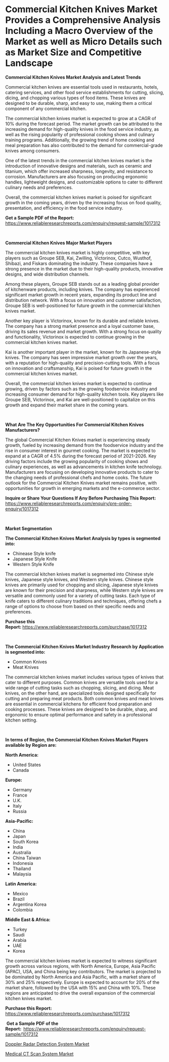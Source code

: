 <p><h1>Commercial Kitchen Knives Market Provides a Comprehensive Analysis Including a Macro Overview of the Market as well as Micro Details such as Market Size and Competitive Landscape</h1></p><p><strong>Commercial Kitchen Knives Market Analysis and Latest Trends</strong></p>
<p><p>Commercial kitchen knives are essential tools used in restaurants, hotels, catering services, and other food service establishments for cutting, slicing, dicing, and chopping various types of food items. These knives are designed to be durable, sharp, and easy to use, making them a critical component of any commercial kitchen.</p><p>The commercial kitchen knives market is expected to grow at a CAGR of 10% during the forecast period. The market growth can be attributed to the increasing demand for high-quality knives in the food service industry, as well as the rising popularity of professional cooking shows and culinary training programs. Additionally, the growing trend of home cooking and meal preparation has also contributed to the demand for commercial-grade knives among consumers.</p><p>One of the latest trends in the commercial kitchen knives market is the introduction of innovative designs and materials, such as ceramic and titanium, which offer increased sharpness, longevity, and resistance to corrosion. Manufacturers are also focusing on producing ergonomic handles, lightweight designs, and customizable options to cater to different culinary needs and preferences.</p><p>Overall, the commercial kitchen knives market is poised for significant growth in the coming years, driven by the increasing focus on food quality, presentation, and efficiency in the food service industry.</p></p>
<p><strong>Get a Sample PDF of the Report:&nbsp;</strong> <a href="https://www.reliableresearchreports.com/enquiry/request-sample/1017312">https://www.reliableresearchreports.com/enquiry/request-sample/1017312</a></p>
<p>&nbsp;</p>
<p><strong>Commercial Kitchen Knives Major Market Players</strong></p>
<p><p>The commercial kitchen knives market is highly competitive, with key players such as Groupe SEB, Kai, Zwilling, Victorinox, Cutco, Wusthof, Shibazi, and Fiskars dominating the industry. These companies have a strong presence in the market due to their high-quality products, innovative designs, and wide distribution channels.</p><p>Among these players, Groupe SEB stands out as a leading global provider of kitchenware products, including knives. The company has experienced significant market growth in recent years, expanding its product line and distribution network. With a focus on innovation and customer satisfaction, Groupe SEB is well-positioned for future growth in the commercial kitchen knives market.</p><p>Another key player is Victorinox, known for its durable and reliable knives. The company has a strong market presence and a loyal customer base, driving its sales revenue and market growth. With a strong focus on quality and functionality, Victorinox is expected to continue growing in the commercial kitchen knives market.</p><p>Kai is another important player in the market, known for its Japanese-style knives. The company has seen impressive market growth over the years, with a reputation for high-quality and precision-cutting tools. With a focus on innovation and craftsmanship, Kai is poised for future growth in the commercial kitchen knives market.</p><p>Overall, the commercial kitchen knives market is expected to continue growing, driven by factors such as the growing foodservice industry and increasing consumer demand for high-quality kitchen tools. Key players like Groupe SEB, Victorinox, and Kai are well-positioned to capitalize on this growth and expand their market share in the coming years.</p></p>
<p>&nbsp;</p>
<p><strong>What Are The Key Opportunities For Commercial Kitchen Knives Manufacturers?</strong></p>
<p><p>The global Commercial Kitchen Knives market is experiencing steady growth, fueled by increasing demand from the foodservice industry and the rise in consumer interest in gourmet cooking. The market is expected to expand at a CAGR of 4.5% during the forecast period of 2021-2026. Key driving factors include the growing popularity of cooking shows and culinary experiences, as well as advancements in kitchen knife technology. Manufacturers are focusing on developing innovative products to cater to the changing needs of professional chefs and home cooks. The future outlook for the Commercial Kitchen Knives market remains positive, with opportunities for growth in emerging markets and the e-commerce sector.</p></p>
<p><strong>Inquire or Share Your Questions If Any Before Purchasing This Report:</strong> <a href="https://www.reliableresearchreports.com/enquiry/pre-order-enquiry/1017312">https://www.reliableresearchreports.com/enquiry/pre-order-enquiry/1017312</a></p>
<p>&nbsp;</p>
<p><strong>Market Segmentation</strong></p>
<p><strong>The Commercial Kitchen Knives Market Analysis by types is segmented into:</strong></p>
<p><ul><li>Chinease Style knife</li><li>Japanese Style Knife</li><li>Western Style Knife</li></ul></p>
<p><p>The commercial kitchen knives market is segmented into Chinese style knives, Japanese style knives, and Western style knives. Chinese style knives are primarily used for chopping and slicing, Japanese style knives are known for their precision and sharpness, while Western style knives are versatile and commonly used for a variety of cutting tasks. Each type of knife caters to different culinary traditions and techniques, offering chefs a range of options to choose from based on their specific needs and preferences.</p></p>
<p><strong>Purchase this Report:&nbsp;</strong><a href="https://www.reliableresearchreports.com/purchase/1017312">https://www.reliableresearchreports.com/purchase/1017312</a></p>
<p>&nbsp;</p>
<p><strong>The Commercial Kitchen Knives Market Industry Research by Application is segmented into:</strong></p>
<p><ul><li>Common Knives</li><li>Meat Knives</li></ul></p>
<p><p>The commercial kitchen knives market includes various types of knives that cater to different purposes. Common knives are versatile tools used for a wide range of cutting tasks such as chopping, slicing, and dicing. Meat knives, on the other hand, are specialized tools designed specifically for cutting and preparing meat products. Both common knives and meat knives are essential in commercial kitchens for efficient food preparation and cooking processes. These knives are designed to be durable, sharp, and ergonomic to ensure optimal performance and safety in a professional kitchen setting.</p></p>
<p>&nbsp;</p>
<p><strong>In terms of Region, the Commercial Kitchen Knives Market Players available by Region are:</strong></p>
<p>
    <p> <strong> North America: </strong>
        <ul>
            <li>United States</li>
            <li>Canada</li>
        </ul>
        </p> 
    <p> <strong> Europe: </strong>
        <ul>
            <li>Germany</li>
            <li>France</li>
            <li>U.K.</li>
            <li>Italy</li>
            <li>Russia</li>
        </ul>
        </p> 
    <p> <strong> Asia-Pacific: </strong>
        <ul>
            <li>China</li>
            <li>Japan</li>
            <li>South Korea</li>
            <li>India</li>
            <li>Australia</li>
            <li>China Taiwan</li>
            <li>Indonesia</li>
            <li>Thailand</li>
            <li>Malaysia</li>
        </ul>
        </p> 
    <p> <strong> Latin America: </strong>
        <ul>
            <li>Mexico</li>
            <li>Brazil</li>
            <li>Argentina Korea</li>
            <li>Colombia</li>
        </ul>
        </p> 
    <p> <strong> Middle East & Africa: </strong>
        <ul>
            <li>Turkey</li>
            <li>Saudi</li>
            <li>Arabia</li>
            <li>UAE</li>
            <li>Korea</li>
        </ul>
    </p>
    </p>
<p><p>The commercial kitchen knives market is expected to witness significant growth across various regions, with North America, Europe, Asia Pacific (APAC), USA, and China being key contributors. The market is projected to be dominated by North America and Asia Pacific, with a market share of 30% and 25% respectively. Europe is expected to account for 20% of the market share, followed by the USA with 15% and China with 10%. These regions are anticipated to drive the overall expansion of the commercial kitchen knives market.</p></p>
<p><strong>Purchase this Report: </strong><a href="https://www.reliableresearchreports.com/purchase/1017312">https://www.reliableresearchreports.com/purchase/1017312</a></p>
<p>&nbsp;<strong>Get a Sample PDF of the Report:&nbsp;&nbsp;</strong><a href="https://www.reliableresearchreports.com/enquiry/request-sample/1017312">https://www.reliableresearchreports.com/enquiry/request-sample/1017312</a></p>
<p><strong></strong></p>
<p><p><a href="https://issuu.com/reportprime-2/docs/doppler-radar-detection-system-market-size-2030.pp">Doppler Radar Detection System Market</a></p><p><a href="https://issuu.com/reportprime-2/docs/medical-ct-scan-system-market-size-2030.pptx">Medical CT Scan System Market</a></p></p>